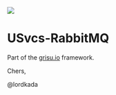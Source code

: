 ![](https://travis-ci.com/grisu-io/usvcs-rabbitmq.svg?branch=master)

# USvcs-RabbitMQ

Part of the [grisu.io](https://grisu.io) framework.

Chers,

@lordkada

